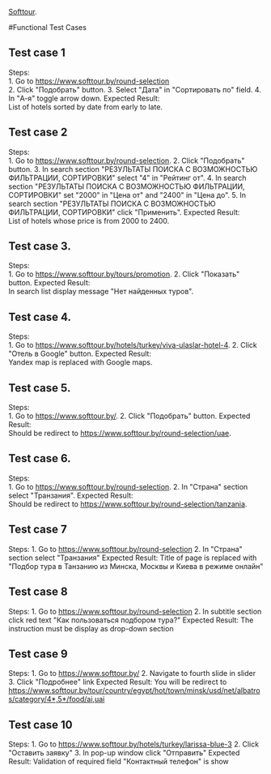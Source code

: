 [Softtour](https://www.softtour.by/).

#Functional Test Cases

## Test case 1
  Steps:  
    1. Go to https://www.softtour.by/round-selection  
    2. Click "Подобрать" button. 
    3. Select "Дата" in "Сортировать по" field. 
    4. In "А-я" toggle arrow down. 
  Expected Result:  
    List of hotels sorted by date from early to late. 
    
## Test case 2
  Steps:  
    1. Go to https://www.softtour.by/round-selection. 
    2. Click "Подобрать" button. 
    3. In search section "РЕЗУЛЬТАТЫ ПОИСКА С ВОЗМОЖНОСТЬЮ ФИЛЬТРАЦИИ, СОРТИРОВКИ" select "4" in "Рейтинг от". 
    4. In search section "РЕЗУЛЬТАТЫ ПОИСКА С ВОЗМОЖНОСТЬЮ ФИЛЬТРАЦИИ, СОРТИРОВКИ" set "2000" in "Цена от" and "2400" in "Цена до". 
    5. In search section "РЕЗУЛЬТАТЫ ПОИСКА С ВОЗМОЖНОСТЬЮ ФИЛЬТРАЦИИ, СОРТИРОВКИ" click "Применить". 
  Expected Result:  
    List of hotels whose price is from 2000 to 2400. 
    
 ## Test case 3. 
   Steps:  
    1. Go to https://www.softtour.by/tours/promotion. 
    2. Click "Показать" button. 
   Expected Result:  
    In search list display message "Нет найденных туров". 
 
 ## Test case 4. 
   Steps:  
    1. Go to https://www.softtour.by/hotels/turkey/viva-ulaslar-hotel-4. 
    2. Click "Отель в Google" button. 
   Expected Result:  
    Yandex map is replaced with Google maps. 

 ## Test case 5. 
   Steps:  
    1. Go to https://www.softtour.by/. 
    2. Click "Подобрать" button. 
   Expected Result:  
    Should be redirect to https://www.softtour.by/round-selection/uae. 
    
 ## Test case 6. 
   Steps:  
    1. Go to https://www.softtour.by/round-selection. 
    2. In "Страна" section select "Транзания". 
   Expected Result:  
    Should be redirect to https://www.softtour.by/round-selection/tanzania. 

## Test case 7
   Steps:
    1. Go to https://www.softtour.by/round-selection
    2. In "Страна" section select "Транзания"
   Expected Result:
    Title of page is replaced with "Подбор тура в Танзанию из Минска, Москвы и Киева в режиме онлайн"
    
## Test case 8
   Steps:
    1. Go to https://www.softtour.by/round-selection
    2. In subtitle section click red text "Как пользоваться подбором тура?"
   Expected Result:
    The instruction must be display as drop-down section
    
## Test case 9
   Steps:
    1. Go to https://www.softtour.by/
    2. Navigate to fourth slide in slider
    3. Click "Подробнее" link
   Expected Result:
    You will be redirect to https://www.softtour.by/tour/country/egypt/hot/town/minsk/usd/net/albatros/category/4*,5*/food/ai,uai
    
## Test case 10
   Steps:
    1. Go to https://www.softtour.by/hotels/turkey/larissa-blue-3
    2. Click "Оставить заявку"
    3. In pop-up window click "Отправить"
   Expected Result:
    Validation of required field "Контактный телефон" is show
